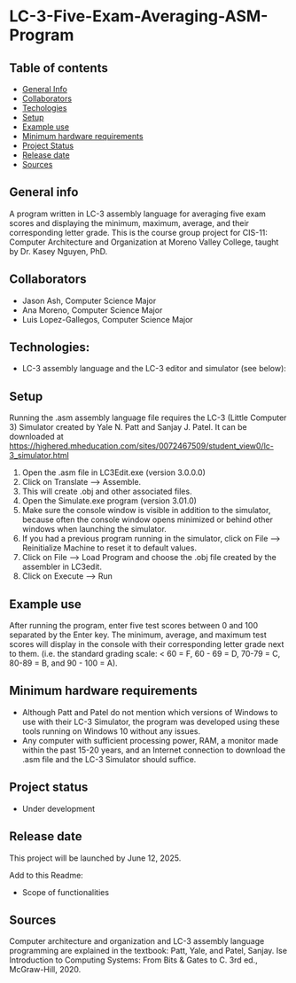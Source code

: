 # LC-3-Five-Exam-Averaging-ASM-Program
## Table of contents
* [General Info](#General-info)
* [Collaborators](#Collaborators)
* [Techologies](#Technologies)
* [Setup](#Setup)
* [Example use](#Example-use)
* [Minimum hardware requirements](#Minimum-hardware-requirements)
* [Project Status](Project-status)
* [Release date](#Release-date)
* [Sources](#Sources)

## General info
A program written in LC-3 assembly language for averaging five exam scores and displaying the minimum, maximum, average, and their corresponding letter grade.
This is the course group project for CIS-11: Computer Architecture and Organization at Moreno Valley College, taught by Dr. Kasey Nguyen, PhD.

## Collaborators
- Jason Ash, Computer Science Major
- Ana Moreno, Computer Science Major
- Luis Lopez-Gallegos, Computer Science Major

## Technologies:
- LC-3 assembly language and the LC-3 editor and simulator (see below):

## Setup
Running the .asm assembly language file requires the LC-3 (Little Computer 3) Simulator created by Yale N. Patt and Sanjay J. Patel.
It can be downloaded at https://highered.mheducation.com/sites/0072467509/student_view0/lc-3_simulator.html
1. Open the .asm file in LC3Edit.exe (version 3.0.0.0)
2. Click on Translate --> Assemble.
3. This will create .obj and other associated files.
4. Open the Simulate.exe program (version 3.01.0)
5. Make sure the console window is visible in addition to the simulator, because often the console window opens minimized or behind other windows when launching the simulator.
6. If you had a previous program running in the simulator, click on File --> Reinitialize Machine to reset it to default values.
7. Click on File --> Load Program and choose the .obj file created by the assembler in LC3edit.
8. Click on Execute --> Run

## Example use
After running the program, enter five test scores between 0 and 100 separated by the Enter key. The minimum, average, and maximum test scores will display in the console with their corresponding letter grade next to them.
(i.e. the standard grading scale: < 60 = F, 60 - 69 = D, 70-79 = C, 80-89 = B, and 90 - 100 = A).

## Minimum hardware requirements
- Although Patt and Patel do not mention which versions of Windows to use with their LC-3 Simulator, the program was developed using these tools running on Windows 10 without any issues.
- Any computer with sufficient processing power, RAM, a monitor made within the past 15-20 years, and an Internet connection to download the .asm file and the LC-3 Simulator should suffice.

## Project status
- Under development

## Release date
This project will be launched by June 12, 2025.

Add to this Readme:
- Scope of functionalities

## Sources
Computer architecture and organization and LC-3 assembly language programming are explained in the textbook:
Patt, Yale, and Patel, Sanjay. Ise Introduction to Computing Systems: From Bits & Gates to C. 3rd ed., 	McGraw-Hill, 	2020.
